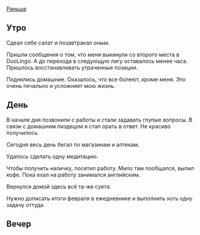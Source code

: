 [Раньше](2020.03.01.md)  
## Утро
Сдеал себе салат и позавтракал оным.

Пришли сообщения о том, что меня выкинули со второго места в DuoLingo. А до перехода в следующую лигу оставалось менее часа. Пришлось восстанавливать утраченные позиции.

Поднялись домашние. Оказалось, что все болеют, кроме меня. Это очень печально и усложняет мою жизнь.
## День
В начале дня позвонили с работы и стали задавать глупые вопросы. В связи с домашним пиздецом я стал орать в ответ. Не красиво получилось.

Сегодня весь день бегал по магазинам и аптекам.

Удалось сделать одну медитацию.

Чтобы получить наличку, посетил работу. Мило там пообщался, выпил кофе. Пока ехал на работу занимался английским.


Вернулся домой здесь всё та-же суета.

Нужно дописать итоги февраля в ежедневнике и выполнить хоть одну задачу оттуда.
## Вечер